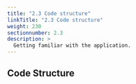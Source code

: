```yaml
---
title: "2.3 Code structure"
linkTitle: "2.3 Code structure"
weight: 230
sectionnumber: 2.3
description: >
  Getting familiar with the application.
---
```


## Code Structure

